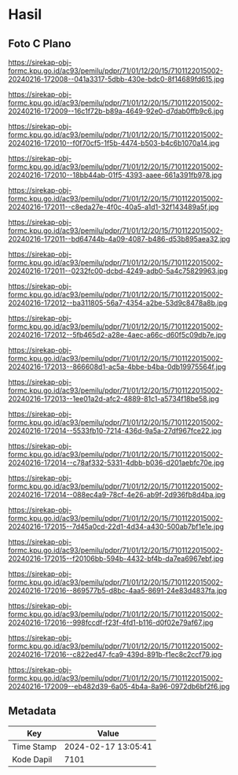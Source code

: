 # Hasil

## Foto C Plano

https://sirekap-obj-formc.kpu.go.id/ac93/pemilu/pdpr/71/01/12/20/15/7101122015002-20240216-172008--041a3317-5dbb-430e-bdc0-8f14689fd615.jpg

https://sirekap-obj-formc.kpu.go.id/ac93/pemilu/pdpr/71/01/12/20/15/7101122015002-20240216-172009--16c1f72b-b89a-4649-92e0-d7dab0ffb9c6.jpg

https://sirekap-obj-formc.kpu.go.id/ac93/pemilu/pdpr/71/01/12/20/15/7101122015002-20240216-172010--f0f70cf5-1f5b-4474-b503-b4c6b1070a14.jpg

https://sirekap-obj-formc.kpu.go.id/ac93/pemilu/pdpr/71/01/12/20/15/7101122015002-20240216-172010--18bb44ab-01f5-4393-aaee-661a391fb978.jpg

https://sirekap-obj-formc.kpu.go.id/ac93/pemilu/pdpr/71/01/12/20/15/7101122015002-20240216-172011--c8eda27e-4f0c-40a5-a1d1-32f143489a5f.jpg

https://sirekap-obj-formc.kpu.go.id/ac93/pemilu/pdpr/71/01/12/20/15/7101122015002-20240216-172011--bd64744b-4a09-4087-b486-d53b895aea32.jpg

https://sirekap-obj-formc.kpu.go.id/ac93/pemilu/pdpr/71/01/12/20/15/7101122015002-20240216-172011--0232fc00-dcbd-4249-adb0-5a4c75829963.jpg

https://sirekap-obj-formc.kpu.go.id/ac93/pemilu/pdpr/71/01/12/20/15/7101122015002-20240216-172012--ba311805-56a7-4354-a2be-53d9c8478a8b.jpg

https://sirekap-obj-formc.kpu.go.id/ac93/pemilu/pdpr/71/01/12/20/15/7101122015002-20240216-172012--5fb465d2-a28e-4aec-a66c-d60f5c09db7e.jpg

https://sirekap-obj-formc.kpu.go.id/ac93/pemilu/pdpr/71/01/12/20/15/7101122015002-20240216-172013--866608d1-ac5a-4bbe-b4ba-0db19975564f.jpg

https://sirekap-obj-formc.kpu.go.id/ac93/pemilu/pdpr/71/01/12/20/15/7101122015002-20240216-172013--1ee01a2d-afc2-4889-81c1-a5734f18be58.jpg

https://sirekap-obj-formc.kpu.go.id/ac93/pemilu/pdpr/71/01/12/20/15/7101122015002-20240216-172014--5533fb10-7214-436d-9a5a-27df967fce22.jpg

https://sirekap-obj-formc.kpu.go.id/ac93/pemilu/pdpr/71/01/12/20/15/7101122015002-20240216-172014--c78af332-5331-4dbb-b036-d201aebfc70e.jpg

https://sirekap-obj-formc.kpu.go.id/ac93/pemilu/pdpr/71/01/12/20/15/7101122015002-20240216-172014--088ec4a9-78cf-4e26-ab9f-2d936fb8d4ba.jpg

https://sirekap-obj-formc.kpu.go.id/ac93/pemilu/pdpr/71/01/12/20/15/7101122015002-20240216-172015--7d45a0cd-22d1-4d34-a430-500ab7bf1e1e.jpg

https://sirekap-obj-formc.kpu.go.id/ac93/pemilu/pdpr/71/01/12/20/15/7101122015002-20240216-172015--f20106bb-594b-4432-bf4b-da7ea6967ebf.jpg

https://sirekap-obj-formc.kpu.go.id/ac93/pemilu/pdpr/71/01/12/20/15/7101122015002-20240216-172016--869577b5-d8bc-4aa5-8691-24e83d4837fa.jpg

https://sirekap-obj-formc.kpu.go.id/ac93/pemilu/pdpr/71/01/12/20/15/7101122015002-20240216-172016--998fccdf-f23f-4fd1-b116-d0f02e79af67.jpg

https://sirekap-obj-formc.kpu.go.id/ac93/pemilu/pdpr/71/01/12/20/15/7101122015002-20240216-172016--c822ed47-fca9-439d-891b-f1ec8c2ccf79.jpg

https://sirekap-obj-formc.kpu.go.id/ac93/pemilu/pdpr/71/01/12/20/15/7101122015002-20240216-172009--eb482d39-6a05-4b4a-8a96-0972db6bf2f6.jpg


## Metadata

| Key        | Value               |
| ---------- | ------------------- |
| Time Stamp | 2024-02-17 13:05:41 |
| Kode Dapil | 7101                |




